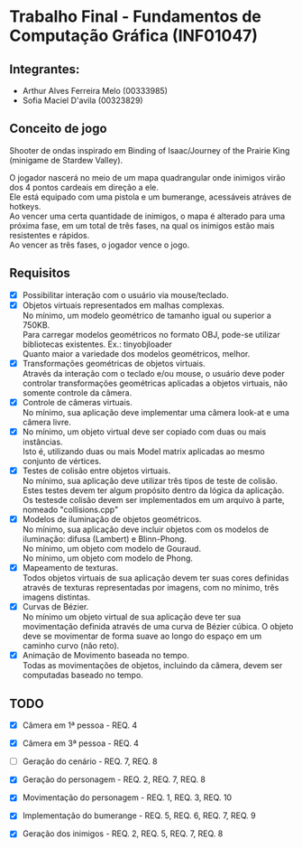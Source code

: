 
# Trabalho Final - Fundamentos de Computação Gráfica (INF01047)

## Integrantes:

- Arthur Alves Ferreira Melo (00333985)
- Sofia Maciel D'avila (00323829)

## Conceito de jogo

Shooter de ondas inspirado em Binding of Isaac/Journey of the Prairie King (minigame de Stardew Valley).

O jogador nascerá no meio de um mapa quadrangular onde inimigos virão dos 4 pontos cardeais em direção a ele.  
Ele está equipado com uma pistola e um bumerange, acessáveis atráves de hotkeys.   
Ao vencer uma certa quantidade de inimigos, o mapa é alterado para uma próxima fase, em um total de três fases, na qual os inimigos estão mais resistentes e rápidos.   
Ao vencer as três fases, o jogador vence o jogo.  

## Requisitos

- [X] Possibilitar interação com o usuário via mouse/teclado.
- [X] Objetos virtuais representados em malhas complexas.  
      No mínimo, um modelo geométrico de tamanho igual ou superior a 750KB.  
      Para carregar modelos geométricos no formato OBJ, pode-se utilizar bibliotecas existentes. Ex.: tinyobjloader  
      Quanto maior a variedade dos modelos geométricos, melhor.  
- [X] Transformações geométricas de objetos virtuais.  
      Através da interação com o teclado e/ou mouse, o usuário deve poder controlar transformações geométricas aplicadas a objetos virtuais, não somente controle da câmera.  
- [X] Controle de câmeras virtuais.  
      No mínimo, sua aplicação deve implementar uma câmera look-at e uma câmera livre.  
- [X] No mínimo, um objeto virtual deve ser copiado com duas ou mais instâncias.   
      Isto é, utilizando duas ou mais Model matrix aplicadas ao mesmo conjunto de vértices.  
- [X] Testes de colisão entre objetos virtuais.  
      No mínimo, sua aplicação deve utilizar três tipos de teste de colisão.  
      Estes testes devem ter algum propósito dentro da lógica da aplicação.  
      Os testesde colisão devem ser implementados em um arquivo à parte, nomeado "collisions.cpp"  
- [X] Modelos de iluminação de objetos geométricos.  
      No mínimo, sua aplicação deve incluir objetos com os modelos de iluminação: difusa (Lambert) e Blinn-Phong.  
      No mínimo, um objeto com modelo de Gouraud.  
      No mínimo, um objeto com modelo de Phong.  
- [X] Mapeamento de texturas.  
      Todos objetos virtuais de sua aplicação devem ter suas cores definidas através de texturas representadas por imagens, com no mínimo, três imagens distintas.  
- [X] Curvas de Bézier.  
      No mínimo um objeto virtual de sua aplicação deve ter sua movimentação definida através de uma curva de Bézier cúbica. O objeto deve se movimentar de forma suave ao longo do espaço em um caminho curvo (não reto).  
- [X] Animação de Movimento baseada no tempo.  
      Todas as movimentações de objetos, incluindo da câmera, devem ser computadas baseado no tempo.  
      
## TODO

- [X] Câmera em 1ª pessoa - REQ. 4
- [X] Câmera em 3ª pessoa - REQ. 4
- [ ] Geração do cenário - REQ. 7, REQ. 8
- [X] Geração do personagem - REQ. 2, REQ. 7, REQ. 8
- [X] Movimentação do personagem - REQ. 1, REQ. 3, REQ. 10
- [X] Implementação do bumerange - REQ. 5, REQ. 6, REQ. 7, REQ. 9
- [X] Geração dos inimigos - REQ. 2, REQ. 5, REQ. 7, REQ. 8
      
